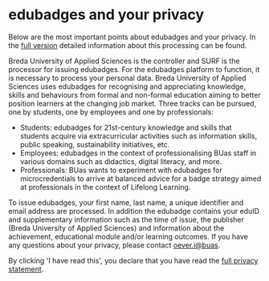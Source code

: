 # edubadges and your privacy

Below are the most important points about edubadges and your privacy. In the [full version](https://raw.githubusercontent.com/edubadges/privacy/master/buas/edubadges-nonformal-text-en.md) detailed information about this processing can be found.

Breda University of Applied Sciences is the controller and SURF is the processor for issuing edubadges. For the edubadges platform to function, it is necessary to process your personal data. Breda University of Applied Sciences uses edubadges for recognising and appreciating knowledge, skills and behaviours from formal and non-formal education aiming to better position learners at the changing job market. Three tracks can be pursued, one by students, one by employees and one by professionals:
* Students: edubadges for 21st-century knowledge and skills that students acquire via extracurricular activities such as information skills, public speaking, sustainability initiatives, etc.
* Employees: edubadges in the context of professionalising BUas staff in various domains such as didactics, digital literacy, and more.
* Professionals: BUas wants to experiment with edubadges for microcredentials to arrive at balanced advice for a badge strategy aimed at professionals in the context of Lifelong Learning.

To issue edubadges, your first name, last name, a unique identifier and email address are processed. In addition the edubadge contains your eduID and supplementary information such as the time of issue, the publisher (Breda University of Applied Sciences) and information about the achievement, educational module and/or learning outcomes. If you have any questions about your privacy, please contact [oever.i@buas](mailto:oever.i@buas).

By clicking 'I have read this', you declare that you have read the [full privacy statement](https://raw.githubusercontent.com/edubadges/privacy/master/buas/edubadges-nonformal-text-en.md).